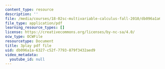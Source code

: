 ```yaml
---
content_type: resource
description: ''
file: /media/courses/18-02sc-multivariable-calculus-fall-2010/db096a1a6327c52f7793879f3432aed9_iYFogDTPlRo.pdf
file_type: application/pdf
learning_resource_types: []
license: https://creativecommons.org/licenses/by-nc-sa/4.0/
ocw_type: OCWFile
resourcetype: Document
title: 3play pdf file
uid: db096a1a-6327-c52f-7793-879f3432aed9
video_metadata:
  youtube_id: null
---
```

